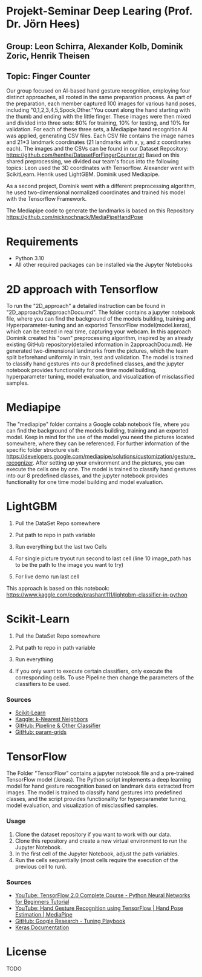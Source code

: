 # Projekt-Seminar Deep Learing (Prof. Dr. Jörn Hees) #
## Group: Leon Schirra, Alexander Kolb, Dominik Zoric, Henrik Theisen ##
## Topic: Finger Counter ##

Our group focused on AI-based hand gesture recognition, employing four distinct approaches, all rooted in the same preparation process.
As part of the preparation, each member captured 100 images for various hand poses, including "0,1,2,3,4,5,Spock,Other."You count along the hand starting with the thumb and ending with the little finger. These images were then mixed and divided into three sets: 80% for training, 10% for testing, and 10% for validation. For each of these three sets, a Mediapipe hand recognition AI was applied, generating CSV files. Each CSV file contains the image names and 21*3 landmark coordinates (21 landmarks with x, y, and z coordinates each). The images and the CSVs can be found in our Dataset Repository: https://github.com/henthe/DatasetForFingerCounter.git
Based on this shared preprocessing, we divided our team's focus into the following topics:
Leon used the 3D coordinates with Tensorflow.
Alexander went with ScikitLearn.
Henrik used LightGBM. Dominik used Mediapipe.

As a second project, Dominik went with a different preprocessing algorithm, he used two-dimensional normalized coordinates and trained his model with the Tensorflow Framework.

The Mediapipe code to generate the landmarks is based on this Repository https://github.com/nicknochnack/MediaPipeHandPose

# Requirements
- Python 3.10
- All other required packages can be installed via the Jupyter Notebooks


# 2D approach with Tensorflow
To run the "2D_approach" a detailed instruction can be found in "2D_approach/2approachDocu.md". The folder contains a jupyter notebook file, 
where you can find the background of the models building, training and Hyperparameter-tuning and an exported TensorFlow model(model.keras), 
which can be tested in real time, capturing your webcam. In this approach Dominik created his "own" preprocessing algorithm, inspired by an
already existing GitHub repository(detailed information in 2approachDocu.md). He generated two-dimensional landmarks from the pictures, which
the team split beforehand uniformly in train, test and validation.
The model is trained to classify hand gestures into our 8 predefined classes, and the jupyter notebook provides functionality 
for one time model building, hyperparameter tuning, model evaluation, and visualization of misclassified samples.

# Mediapipe
The "mediapipe" folder contains a Google colab notebook file, 
where you can find the background of the models building, training and an exported model. Keep in mind for the use of the model you need the pictures located somewhere,
where they can be referenced. For further information of the specific folder structure visit: https://developers.google.com/mediapipe/solutions/customization/gesture_recognizer.
After setting up your environment and the pictures, you can execute the cells one by one.
The model is trained to classify hand gestures into our 8 predefined classes, and the jupyter notebook provides functionality 
for one time model building and model evaluation.

# LightGBM
1. Pull the DataSet Repo somewhere
2. Put path to repo in path variable
3. Run everything but the last two Cells

4. For single picture tryout run second to last cell (line 10 image_path has to be the path to the image you want to try)

5. For live demo run last cell

This approach is based on this notebook: https://www.kaggle.com/code/prashant111/lightgbm-classifier-in-python

# Scikit-Learn
1. Pull the DataSet Repo somewhere
2. Put path to repo in path variable
3. Run everything

4. If you only want to execute certain classifiers, only execute the corresponding cells. To use Pipeline then change the parameters of the classifiers to be used.
   
### Sources
- [Scikit-Learn](https://scikit-learn.org/)
- [Kaggle: k-Nearest Neighbors](https://www.kaggle.com/code/amolbhivarkar/knn-for-classification-using-scikit-learn)
- [GitHub: Pipeline & Other Classifier](https://github.com/RDFLib/graph-pattern-learner/blob/master/fusion/trained.py#L194)
- [GitHub: param-grids](https://github.com/RDFLib/graph-pattern-learner/blob/master/fusion/trained.py#L474)

# TensorFlow
The Folder "TensorFlow" contains a jupyter notebook file and a pre-trained TensorFlow model (.kreas).
The Python script implements a deep learning model for hand gesture recognition based on landmark data extracted from images. The model is trained to classify hand gestures into predefined classes, and the script provides functionality for hyperparameter tuning, model evaluation, and visualization of misclassified samples.

### Usage

1. Clone the dataset repository if you want to work with our data.
2. Clone this repository and create a new virtual environment to run the Jupyter Notebook.
3. In the first cell of the Jupyter Notebook, adjust the path variables.
4. Run the cells sequentially (most cells require the execution of the previous cell to run).

### Sources

- [YouTube: TensorFlow 2.0 Complete Course - Python Neural Networks for Beginners Tutorial](https://www.youtube.com/watch?v=WVOMGekzbWE&t=2378s)
- [YouTube: Hand Gesture Recognition using TensorFlow | Hand Pose Estimation | MediaPipe](https://www.youtube.com/watch?v=_c_x8A3mNDk&t=7s)
- [GitHub: Google Research - Tuning Playbook](https://github.com/google-research/tuning_playbook)
- [Keras Documentation](https://keras.io/keras_tuner/)
  
# License

TODO 
